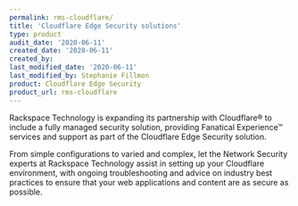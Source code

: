 ```yaml
---
permalink: rms-cloudflare/
title: 'Cloudflare Edge Security solutions'
type: product
audit_date: '2020-06-11'
created_date: '2020-06-11'
created_by:
last_modified_date: '2020-06-11'
last_modified_by: Stephanie Fillmon
product: Cloudflare Edge Security
product_url: rms-cloudflare
---
```


Rackspace Technology is expanding its partnership with Cloudflare&reg; to include
a fully managed security solution, providing Fanatical Experience&trade;
services and support as part of the Cloudflare Edge Security solution.

From simple configurations to varied and complex, let the Network Security
experts at Rackspace Technology assist in setting up your Cloudflare
environment, with
ongoing troubleshooting and advice on industry best practices to ensure
that your web applications and content are as secure as possible.

